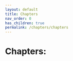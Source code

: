 ```yaml
---
layout: default
title: Chapters
nav_order: 0
has_children: true
permalink: /chapters/chapters
---
```


# Chapters:


<!-- chapter table of contents will be generated here -->
